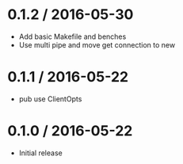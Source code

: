 
0.1.2 / 2016-05-30
==================

  * Add basic Makefile and benches
  * Use multi pipe and move get connection to new

0.1.1 / 2016-05-22
==================

  * pub use ClientOpts

0.1.0 / 2016-05-22
==================

  * Initial release
